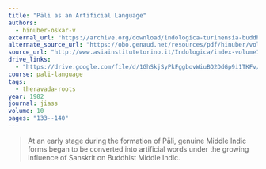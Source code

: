 ```yaml
---
title: "Pāli as an Artificial Language"
authors:
  - hinuber-oskar-v
external_url: "https://archive.org/download/indologica-turinensia-buddhismo/Pali%20as%20an%20Artificial%20Language%20-%20Hinuber_text.pdf"
alternate_source_url: "https://obo.genaud.net/resources/pdf/hinuber/vol10_art10_hinuber.pdf"
source_url: "http://www.asiainstitutetorino.it/Indologica/index-volume10.asp"
drive_links:
  - "https://drive.google.com/file/d/1GhSkjSyPkFggbovWiuBQ2DdGp9i1TKFv/view?usp=drivesdk"
course: pali-language
tags:
  - theravada-roots
year: 1982
journal: jiass
volume: 10
pages: "133--140"
---
```


> At an early stage during the formation of Pāli, genuine Middle Indic forms began to be converted into artificial words under the growing influence of Sanskrit on Buddhist Middle Indic.
